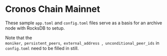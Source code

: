# Cronos Chain Mainnet

These sample `app.toml` and `config.toml` files serve as a basis for an archive node with RocksDB to setup.

Note that the `moniker`,` persistent_peers`,` external_address `,` unconditional_peer_ids` in `config.toml` need to be filled in still.